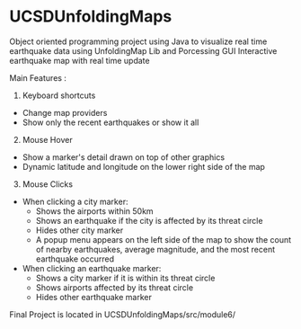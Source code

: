 # UCSDUnfoldingMaps

Object oriented programming project using Java to visualize real time earthquake data using UnfoldingMap Lib and Porcessing GUI
Interactive earthquake map with real time update

Main Features :
1. Keyboard shortcuts
  - Change map providers
  - Show only the recent earthquakes or show it all
2. Mouse Hover
  - Show a marker's detail drawn on top of other graphics
  - Dynamic latitude and longitude on the lower right side of the map
3. Mouse Clicks
  - When clicking a city marker:
    - Shows the airports within 50km
    - Shows an earthquake if the city is affected by its threat circle
    - Hides other city marker
    - A popup menu appears on the left side of the map to show the count of nearby earthquakes, average magnitude, and the most recent earthquake occurred
  - When clicking an earthquake marker:
    - Shows a city marker if it is within its threat circle
    - Shows airports affected by its threat circle
    - Hides other earthquake marker
    
  Final Project is located in UCSDUnfoldingMaps/src/module6/
